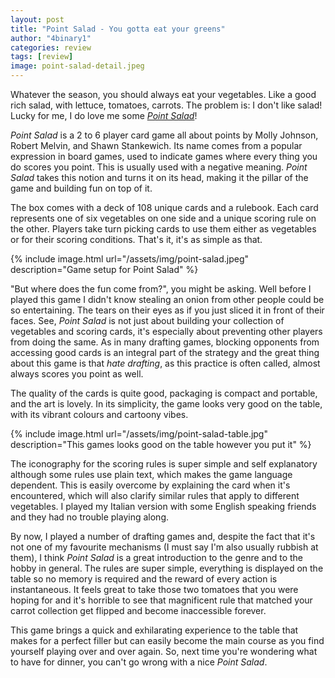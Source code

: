 ```yaml
---
layout: post
title: "Point Salad - You gotta eat your greens"
author: "4binary1"
categories: review
tags: [review]
image: point-salad-detail.jpeg
---
```

Whatever the season, you should always eat your vegetables. Like a good rich salad, with lettuce, tomatoes, carrots. The problem is: I don't like salad! Lucky for me, I do love me some [_Point Salad_](https://boardgamegeek.com/boardgame/274960/point-salad)!

_Point Salad_ is a 2 to 6 player card game all about points by Molly Johnson, Robert Melvin, and Shawn Stankewich. Its name comes from a popular expression in board games, used to indicate games where every thing you do scores you point. This is usually used with a negative meaning. _Point Salad_ takes this notion and turns it on its head, making it the pillar of the game and building fun on top of it.

The box comes with a deck of 108 unique cards and a rulebook. Each card represents one of six vegetables on one side and a unique scoring rule on the other. Players take turn picking cards to use them either as vegetables or for their scoring conditions. That's it, it's as simple as that.

{% include image.html url="/assets/img/point-salad.jpeg" description="Game setup for Point Salad" %}

"But where does the fun come from?", you might be asking. Well before I played this game I didn't know stealing an onion from other people could be so entertaining. The tears on their eyes as if you just sliced it in front of their faces. See, _Point Salad_ is not just about building your collection of vegetables and scoring cards, it's especially about preventing other players from doing the same. As in many drafting games, blocking opponents from accessing good cards is an integral part of the strategy and the great thing about this game is that _hate drafting_, as this practice is often called, almost always scores you point as well.

The quality of the cards is quite good, packaging is compact and portable, and the art is lovely. In its simplicity, the game looks very good on the table, with its vibrant colours and cartoony vibes.

{% include image.html url="/assets/img/point-salad-table.jpg" description="This games looks good on the table however you put it" %}

The iconography for the scoring rules is super simple and self explanatory although some rules use plain text, which makes the game language dependent. This is easily overcome by explaining the card when it's encountered, which will also clarify similar rules that apply to different vegetables. I played my Italian version with some English speaking friends and they had no trouble playing along.

By now, I played a number of drafting games and, despite the fact that it's not one of my favourite mechanisms (I must say I'm also usually rubbish at them), I think _Point Salad_ is a great introduction to the genre and to the hobby in general. The rules are super simple, everything is displayed on the table so no memory is required and the reward of every action is instantaneous. It feels great to take those two tomatoes that you were hoping for and it's horrible to see that magnificent rule that matched your carrot collection get flipped and become inaccessible forever.

This game brings a quick and exhilarating experience to the table that makes for a perfect filler but can easily become the main course as you find yourself playing over and over again. So, next time you're wondering what to have for dinner, you can't go wrong with a nice _Point Salad_.
